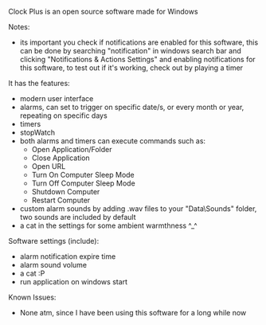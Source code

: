 Clock Plus is an open source software made for Windows

Notes:
  - its important you check if notifications are enabled for this software,  this can be done by searching "notification" in windows search bar and clicking "Notifications & Actions Settings" and enabling notifications for this software, to test out if it's working, check out by playing a timer
 

It has the features:

  - modern user interface
  - alarms, can set to trigger on specific date/s, or every month or year, repeating on specific days
  - timers
  - stopWatch
  - both alarms and timers can execute commands such as:
       - Open Application/Folder
       - Close Application
       - Open URL
       - Turn On Computer Sleep Mode
       - Turn Off Computer Sleep Mode
       - Shutdown Computer
       - Restart Computer
  - custom alarm sounds by adding .wav files to your "Data\Sounds" folder, two sounds are included by default
  - a cat in the settings for some ambient warmthness ^_^


Software settings (include):

  - alarm notification expire time
  - alarm sound volume
  - a cat :P
  - run application on windows start


Known Issues:

  - None atm, since I have been using this software for a long while now
